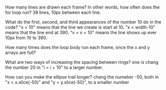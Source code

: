 How many lines are drawn each frame? In other words, how often does the for loop run?
38 lines, 10px between each line. 

What do the first, second, and third appearances of the number 10 do in the code?
"x = 10" means that the line we create is start at 10. "x < width-10" means that the line end at 390. "x = x + 10" means the line shows up ever 10px from 10 to 390.

How many times does the loop body run each frame, once the x and y arrays are full?


What are two ways of increasing the spacing between rings?
one is chang the number 20 in "i = i + 10" to a larger number.

How can you make the ellipse trail longer?
chang the numeber -50, both in "x = x.slice(-50)" and "y = y.slice(-50)", to a smaller number
